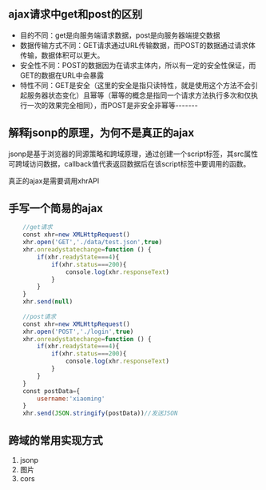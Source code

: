 ## ajax请求中get和post的区别
- 目的不同：get是向服务端请求数据，post是向服务器端提交数据
- 数据传输方式不同：GET请求通过URL传输数据，而POST的数据通过请求体传输，数据体积可以更大。
- 安全性不同：POST的数据因为在请求主体内，所以有一定的安全性保证，而GET的数据在URL中会暴露
- 特性不同：GET是安全（这里的安全是指只读特性，就是使用这个方法不会引起服务器状态变化）且幂等（幂等的概念是指同一个请求方法执行多次和仅执行一次的效果完全相同），而POST是非安全非幂等-------

## 解释jsonp的原理，为何不是真正的ajax
jsonp是基于浏览器的同源策略和跨域原理，通过创建一个script标签，其src属性可跨域访问数据，callback值代表返回数据后在该script标签中要调用的函数。

真正的ajax是需要调用xhrAPI
	
## 手写一个简易的ajax
```js
	//get请求
	const xhr=new XMLHttpRequest()
	xhr.open('GET','./data/test.json',true)
	xhr.onreadystatechange=function () {
	    if(xhr.readyState===4){
	        if(xhr.status===200){
	            console.log(xhr.responseText)
	        }
	    }
	}
	xhr.send(null)
	 
	//post请求
	const xhr=new XMLHttpRequest()
	xhr.open('POST','./login',true)
	xhr.onreadystatechange=function () {
	    if(xhr.readyState===4){
	        if(xhr.status===200){
	            console.log(xhr.responseText)
	        }
	    }
	}
	const postData={
	    username:'xiaoming'
	}
	xhr.send(JSON.stringify(postData))//发送JSON
```	


## 跨域的常用实现方式
1. jsonp
2. 图片
3. cors
